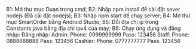 B1: Mở thư mục Duan trong cmd;
B2: Nhập npm install để cài đặt sever nodejs (Đã cài đặt nodejs);
B3: Nhập npm start để chạy server;
B4: Mở thư mục SmartOrder bằng Android Studio;
B5: Đổi địa chỉ ip trong Constants.java bằng địa chỉ ipv4 của máy;
B6: Chạy ứng dụng và đăng nhập:
    Đăng nhập:
        Admin:
            Phone: 0999999999
            Pass: 123456
        Staff: 
            Phone: 0888888888
            Pass: 123456
        Cashier: 
            Phone: 0777777777
            Pass: 123456

